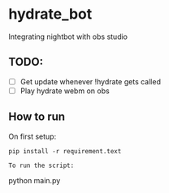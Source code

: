 # hydrate_bot
Integrating nightbot with obs studio
## TODO:
- [ ] Get update whenever !hydrate gets called
- [ ] Play hydrate webm on obs

## How to run
On first setup:
```
pip install -r requirement.text

To run the script:
```
python main.py
```
